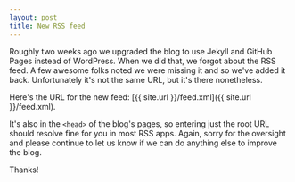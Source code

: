 ```yaml
---
layout: post
title: New RSS feed
---
```


Roughly two weeks ago we upgraded the blog to use Jekyll and GitHub Pages instead of WordPress. When we did that, we forgot about the RSS feed. A few awesome folks noted we were missing it and so we've added it back. Unfortunately it's not the same URL, but it's there nonetheless.

Here's the URL for the new feed: [{{ site.url }}/feed.xml]({{ site.url }}/feed.xml).

It's also in the `<head>` of the blog's pages, so entering just the root URL should resolve fine for you in most RSS apps. Again, sorry for the oversight and please continue to let us know if we can do anything else to improve the blog.

Thanks!
